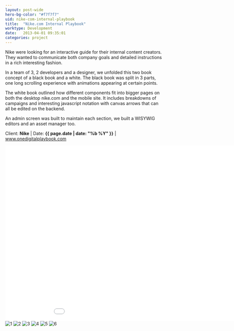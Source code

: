 ```yaml
---
layout: post-wide
hero-bg-color: "#f7f7f7"
uid: nike-com-internal-playbook
title:  "Nike.com Internal Playbook"
worktype: Development
date:   2013-04-01 09:35:01
categories: project
---
```


<p>
  Nike were looking for an interactive guide for their internal content creators.  They wanted to communicate both company goals and detailed instructions in a rich interesting fashion.
</p>

<p>
  In a team of 3, 2 developers and a designer, we unfolded this two book concept of a black book and a white.  The black book was split in 3 parts, one long scrolling experience with animations appearing at certain points.
</p>

<p>
  The white book outlined how different components fit into bigger pages on both the desktop nike.com and the mobile site.  It includes breakdowns of campaigns and interesting javascript notation with canvas arrows that can all be edited on the backend.
</p>

<p>
  An admin screen was built to maintain each section, we built a WISYWIG editors and an asset manager too.
</p>

<p class="meta">Client: <strong>Nike</strong> | Date: <strong>{{ page.date | date: "%b %Y" }}</strong> | <a href="http://www.onedigitalplaybook.com">www.onedigitalplaybook.com</a> </p>

<div class="showcase">
  <iframe src="//player.vimeo.com/video/71517474" width="1000" height="560" frameborder="0"> </iframe>
  <img src="/img/nike-com-internal-playbook/1.jpg" alt="1">
  <img src="/img/nike-com-internal-playbook/2.jpg" alt="2">
  <img src="/img/nike-com-internal-playbook/3.jpg" alt="3">
  <img src="/img/nike-com-internal-playbook/4.jpg" alt="4">
  <img src="/img/nike-com-internal-playbook/5.jpg" alt="5">
  <img src="/img/nike-com-internal-playbook/6.jpg" alt="6">
</div>
